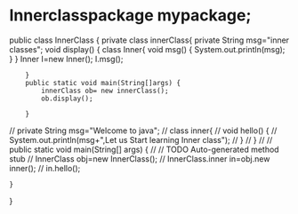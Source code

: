 # Innerclasspackage mypackage;

public class InnerClass {
	private class innerClass{
		private String msg="inner classes";
		void display() {
			class Inner{
				void msg() {
					System.out.println(msg);
				}
			}
			Inner I=new Inner();
		I.msg();

		}
		public static void main(String[]args) {
			innerClass ob= new innerClass();
			ob.display();
			
		}
//	private String msg="Welcome to java";
//	class inner{
//		void hello() {
//			System.out.println(msg+",Let us Start learning Inner class");
//		}
//	}
//
//	public static void main(String[] args) {
//		// TODO Auto-generated method stub
//		InnerClass obj=new InnerClass();
//		InnerClass.inner in=obj.new inner();
//		in.hello();

	}

}
